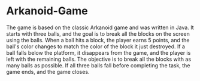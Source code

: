 # Arkanoid-Game
The game is based on the classic Arkanoid game and was written in Java.
It starts with three balls, and the goal is to break all the blocks on the screen using the balls.
When a ball hits a block, the player earns 5 points, and the ball's color changes to match the color of the block it just destroyed.
If a ball falls below the platform, it disappears from the game, and the player is left with the remaining balls.
The objective is to break all the blocks with as many balls as possible.
If all three balls fall before completing the task, the game ends, and the game closes.
